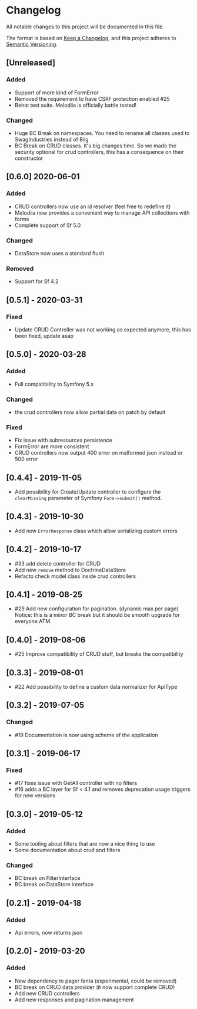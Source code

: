 # Changelog
All notable changes to this project will be documented in this file.

The format is based on [Keep a Changelog](https://keepachangelog.com/en/1.0.0/),
and this project adheres to [Semantic Versioning](https://semver.org/spec/v2.0.0.html).

## [Unreleased]

### Added
- Support of more kind of FormError
- Removed the requirement to have CSRF protection enabled #25
- Behat test suite. Melodiia is officially battle tested!

### Changed
- Huge BC Break on namespaces. You need to rename all classes used to SwagIndustries instead of Biig
- BC Break on CRUD classes. It's big changes time. So we made the security optional for crud controllers, this has a
  consequence on their constructor

## [0.6.0] 2020-06-01
### Added
- CRUD controllers now use an id resolver (feel free to redefine it)
- Melodiia now provides a convenient way to manage API collections with forms
- Complete support of Sf 5.0 

### Changed
- DataStore now uses a standard flush

### Removed
- Support for Sf 4.2

## [0.5.1] - 2020-03-31
### Fixed
- Update CRUD Controller was not working as expected anymore, this has been fixed, update asap

## [0.5.0] - 2020-03-28
### Added
- Full compatibility to Symfony 5.x

### Changed
- the crud controllers now allow partial data on patch by default

### Fixed
- Fix issue with subresources persistence
- FormError are more consistent
- CRUD controllers now output 400 error on malformed json instead or 500 error

## [0.4.4] - 2019-11-05
- Add possibility for Create/Update controller to configure the `clearMissing` parameter of Symfony `Form->submit()` method.

## [0.4.3] - 2019-10-30
- Add new `ErrorResponse` class which allow serializing custom errors

## [0.4.2] - 2019-10-17
- #33 add delete controller for CRUD
- Add new `remove` method to DoctrineDataStore
- Refacto check model class inside crud controllers

## [0.4.1] - 2019-08-25
- #29 Add new configuration for pagination. (dynamic max per page)
  Notice: this is a minor BC break but it should be smooth upgrade for everyone ATM.

## [0.4.0] - 2019-08-06
- #25 Improve compatibility of CRUD stuff, but breaks the compatibility

## [0.3.3] - 2019-08-01
- #22 Add possibility to define a custom data normalizer for ApiType 

## [0.3.2] - 2019-07-05
### Changed
- #19 Documentation is now using scheme of the application

## [0.3.1] - 2019-06-17
### Fixed
- #17 fixes issue with GetAll controller with no filters
- #16 adds a BC layer for Sf < 4.1 and removes deprecation usage triggers for new versions

## [0.3.0] - 2019-05-12
### Added
- Some tooling about filters that are now a nice thing to use
- Some documentation about crud and filters

### Changed
- BC break on FilterInterface
- BC break on DataStore interface

## [0.2.1] - 2019-04-18
### Added
- Api errors, now returns json

## [0.2.0] - 2019-03-20
### Added
- New dependency to pager fanta (experimental, could be removed)
- BC break on CRUD data provider (it now support complete CRUD)
- Add new CRUD controllers
- Add new responses and pagination management
